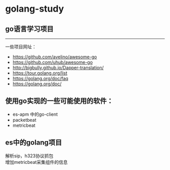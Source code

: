 # golang-study
## go语言学习项目
------------

一些项目网址：

- https://github.com/avelino/awesome-go <br/>
- https://github.com/uhub/awesome-go <br/>
- http://bigbully.github.io/Dapper-translation/ <br/>
- https://tour.golang.org/list<br/>
- https://golang.org/doc/faq<br/>
- https://golang.org/doc/<br/>

## 使用go实现的一些可能使用的软件：<br/>
- es-apm 中的go-client <br/>
- packetbeat
- metricbeat

es中的golang项目
------------------
解析sip，h323协议抓包<br/>
增加metricbeat采集组件的信息
